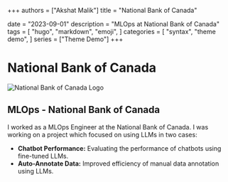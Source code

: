 +++
authors = ["Akshat Malik"]
title = "National Bank of Canada"

date = "2023-09-01"
description = "MLOps at National Bank of Canada"
tags = [
    "hugo",
    "markdown",
    "emoji",
]
categories = [
    "syntax",
    "theme demo",
]
series = ["Theme Demo"]
+++

# National Bank of Canada

![National Bank of Canada Logo](/img/nbc_logo.png)

## MLOps - National Bank of Canada

I worked as a MLOps Engineer at the National Bank of Canada. I was working on a project which focused on using LLMs in two cases:
- **Chatbot Performance:** Evaluating the performance of chatbots using fine-tuned LLMs.
- **Auto-Annotate Data:** Improved efficiency of manual data annotation using LLMs. 